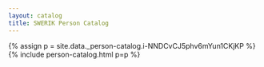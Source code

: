 ```yaml
---
layout: catalog
title: SWERIK Person Catalog
---
```

{% assign p = site.data._person-catalog.i-NNDCvCJ5phv6mYun1CKjKP %}
{% include person-catalog.html p=p %}


